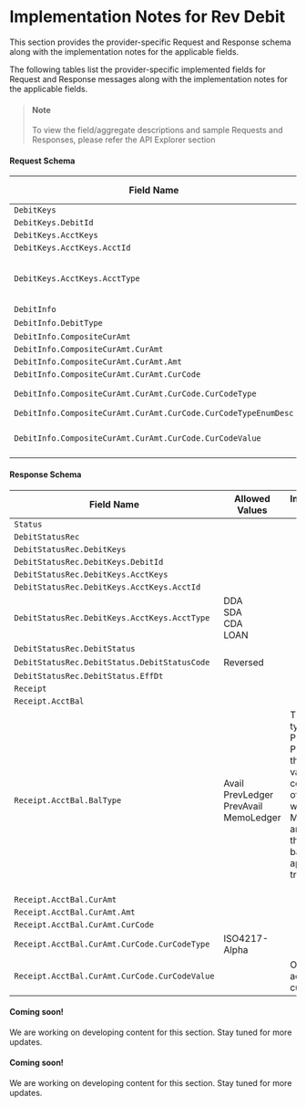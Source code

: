 # Implementation Notes for Rev Debit
This section provides the provider-specific Request and Response schema along with the implementation notes for the applicable fields.
<!-- 
type: tab 
titles: Premier, Signature, Cleartouch, 
-->


The following tables list the provider-specific implemented fields for Request and Response messages along with the implementation notes for the applicable fields. 


<!-- theme: info -->
> #### Note
> 
> To view the field/aggregate descriptions and sample Requests and Responses, please refer the API Explorer section


#### Request Schema
|Field Name|Allowed Values|Implementation Note|
|----|----|----|
|`DebitKeys`|||
|`DebitKeys.DebitId`|||
|`DebitKeys.AcctKeys`|||
|`DebitKeys.AcctKeys.AcctId`|||
|`DebitKeys.AcctKeys.AcctType`|DDA<br>SDA<br>CDA<br>LOAN||
|`DebitInfo`|||
|`DebitInfo.DebitType`|Debit||
|`DebitInfo.CompositeCurAmt`|||
|`DebitInfo.CompositeCurAmt.CurAmt`|||
|`DebitInfo.CompositeCurAmt.CurAmt.Amt`|||
|`DebitInfo.CompositeCurAmt.CurAmt.CurCode`|||
|`DebitInfo.CompositeCurAmt.CurAmt.CurCode.CurCodeType`|ISO4217-Alpha||
|`DebitInfo.CompositeCurAmt.CurAmt.CurCode.CurCodeTypeEnumDesc`|||
|`DebitInfo.CompositeCurAmt.CurAmt.CurCode.CurCodeValue`||Only USD is accepted as a currency code.|
#### Response Schema
|Field Name|Allowed Values|Implementation Note|
|----|----|----|
|`Status`|||
|`DebitStatusRec`|||
|`DebitStatusRec.DebitKeys`|||
|`DebitStatusRec.DebitKeys.DebitId`|||
|`DebitStatusRec.DebitKeys.AcctKeys`|||
|`DebitStatusRec.DebitKeys.AcctKeys.AcctId`|||
|`DebitStatusRec.DebitKeys.AcctKeys.AcctType`|DDA<br>SDA<br>CDA<br>LOAN<br>||
|`DebitStatusRec.DebitStatus`|||
|`DebitStatusRec.DebitStatus.DebitStatusCode`|Reversed||
|`DebitStatusRec.DebitStatus.EffDt`|||
|`Receipt`|||
|`Receipt.AcctBal`|||
|`Receipt.AcctBal.BalType`|Avail<br>PrevLedger<br>PrevAvail<br>MemoLedger <br>|The balance types PrevLedger and PrevAvail are the current values on the core at the time of the request while MemoLeger and Avail reflect the new balance after applying the transaction.<br><br>|
|`Receipt.AcctBal.CurAmt`|||
|`Receipt.AcctBal.CurAmt.Amt`|||
|`Receipt.AcctBal.CurAmt.CurCode`|||
|`Receipt.AcctBal.CurAmt.CurCode.CurCodeType`|ISO4217-Alpha||
|`Receipt.AcctBal.CurAmt.CurCode.CurCodeValue`||Only USD is accepted as a currency code.|
<!-- type: tab -->


#### Coming soon!
We are working on developing content for this section. Stay tuned for more updates. 


<!-- type: tab -->


#### Coming soon!
We are working on developing content for this section. Stay tuned for more updates. 


<!-- type: tab-end -->
